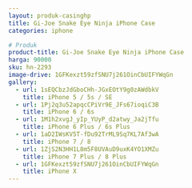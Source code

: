 ```yaml
---
layout: produk-casinghp
title: Gi-Joe Snake Eye Ninja iPhone Case
categories: iphone

# Produk
product-title: Gi-Joe Snake Eye Ninja iPhone Case
harga: 90000
sku: hn-2293
image-drive: 1GFKexzt59zfSNU7j261OinCbUIFYWqGn
gallery:
  - url: 1sEQCbzJdGboCHh-JGxEOtY9g0zAWdbkV
    title: iPhone 5 / 5s / SE
  - url: 1Pj2q3u52apqcCPiVr9E_JFs67ioqiC3B
    title: iPhone 6 / 6s
  - url: 1M1h2xvgJ_yIp_YUyP_d2atwy_Ja2jTfu
    title: iPhone 6 Plus / 6s Plus
  - url: 1aD2IWsKV5T-fDu92TrML9Sq7KL7Af3wA
    title: iPhone 7 / 8
  - url: 1ZjS2N3HH1L8m5F8UVAuD9uxK4YO1XMZu
    title: iPhone 7 Plus / 8 Plus
  - url: 1GFKexzt59zfSNU7j261OinCbUIFYWqGn
    title: iPhone X
---
```

